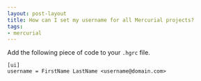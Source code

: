 ```yaml
---
layout: post-layout
title: How can I set my username for all Mercurial projects?
tags:
- mercurial
---
```

Add the following piece of code to your `.hgrc` file.

    [ui]
    username = FirstName LastName <username@domain.com>

